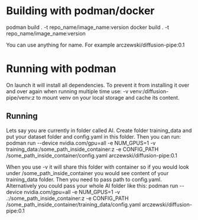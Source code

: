# Building with podman/docker
podman build . -t repo_name/image_name:version
docker build . -t repo_name/image_name:version

You can use anything for name. For example arczewski/diffusion-pipe:0.1

# Running with podman
On launch it will install all dependencies. To prevent it from installing it over and over again when running multiple time use:
-v venv:/diffusion-pipe/venv:z to mount venv on your local storage and cache its content.

## Running
Lets say you are currently in folder called AI.
Create folder training_data and put your dataset folder and config.yaml in this folder.
Then you can run:
podman run --device nvidia.com/gpu=all -e NUM_GPUS=1 -v training_data:/some_path_inside_container:z -e CONFIG_PATH /some_path_inside_container/config.yaml arczewski/diffusion-pipe:0.1

When you use -v it will share this folder with container so if you would look under /some_path_inside_container you would see content of your training_data folder.
Then you need to pass path to config.yaml.
Alternatively you could pass your whole AI folder like this:
podman run --device nvidia.com/gpu=all -e NUM_GPUS=1 -v .:/some_path_inside_container:z -e CONFIG_PATH /some_path_inside_container/training_data/config.yaml arczewski/diffusion-pipe:0.1
